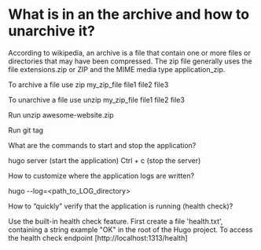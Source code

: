 # What is in an the archive and how to unarchive it?

According to wikipedia, an archive is a file that contain
one or more files or directories that may have been compressed.
The zip  file generally uses the file extensions.zip or ZIP
and the MIME media type application_zip.

To archive a file use zip my_zip_file file1 file2 file3

To unarchive a file use unzip my_zip_file file1 file2 file3

Run unzip awesome-website.zip

Run git tag

What are the commands to start and stop the application?

hugo server (start the application)
Ctrl + c (stop the server)

How to customize where the application logs are written?

hugo --log=<path_to_LOG_directory>

How to “quickly” verify that the application is running (health check)?

Use the built-in health check feature. First create a file 'health.txt',
containing a string example "OK" in the root of the Hugo project.
To access the health check endpoint [http://localhost:1313/health]
